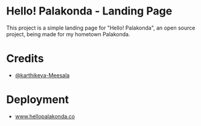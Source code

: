 
# Hello! Palakonda - Landing Page

This project is a simple landing page for "Hello! Palakonda", an open source project, being made for my hometown Palakonda.

# Credits
- [@karthikeya-Meesala](https://github.com/Karthikeya-Meesala)

# Deployment
- www.hellopalakonda.co
